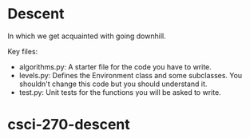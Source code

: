 # Descent
In which we get acquainted with going downhill.

Key files:
- algorithms.py: A starter file for the code you have to write.
- levels.py: Defines the Environment class and some subclasses.
You shouldn't change this code but you should understand it.
- test.py: Unit tests for the functions you will be asked to write.
# csci-270-descent

